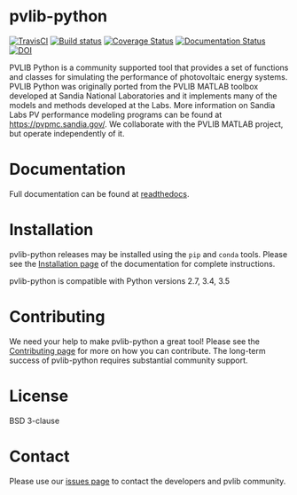 pvlib-python
============

[![TravisCI](https://travis-ci.org/pvlib/pvlib-python.svg?branch=master)](https://travis-ci.org/pvlib/pvlib-python)
[![Build status](https://ci.appveyor.com/api/projects/status/gr2eyhc84tvtkopk?svg=true)](https://ci.appveyor.com/project/wholmgren/pvlib-python-fv2to)
[![Coverage Status](https://img.shields.io/coveralls/pvlib/pvlib-python.svg)](https://coveralls.io/r/pvlib/pvlib-python)
[![Documentation Status](https://readthedocs.org/projects/pvlib-python/badge/?version=latest)](http://pvlib-python.readthedocs.org/en/latest/)
[![DOI](https://zenodo.org/badge/doi/10.5281/zenodo.50141.svg)](http://dx.doi.org/10.5281/zenodo.50141)


PVLIB Python is a community supported tool that provides a set of
functions and classes for simulating the performance of photovoltaic
energy systems. PVLIB Python was originally ported from the PVLIB MATLAB
toolbox developed at Sandia National Laboratories and it implements many
of the models and methods developed at the Labs. More information on
Sandia Labs PV performance modeling programs can be found at
https://pvpmc.sandia.gov/. We collaborate with the PVLIB MATLAB project,
but operate independently of it.


Documentation
=============

Full documentation can be found at [readthedocs](http://pvlib-python.readthedocs.io/en/latest/).


Installation
============

pvlib-python releases may be installed using the ``pip`` and ``conda`` tools.
Please see the [Installation page](http://pvlib-python.readthedocs.io/en/latest/installation.html) of the documentation for complete instructions.

pvlib-python is compatible with Python versions 2.7, 3.4, 3.5


Contributing
============

We need your help to make pvlib-python a great tool!
Please see the [Contributing page](http://pvlib-python.readthedocs.io/en/latest/contributing.html) for more on how you can contribute.
The long-term success of pvlib-python requires substantial community support.


License
=======

BSD 3-clause


Contact
=======

Please use our [issues page](https://github.com/pvlib/pvlib-python/issues)
to contact the developers and pvlib community.
